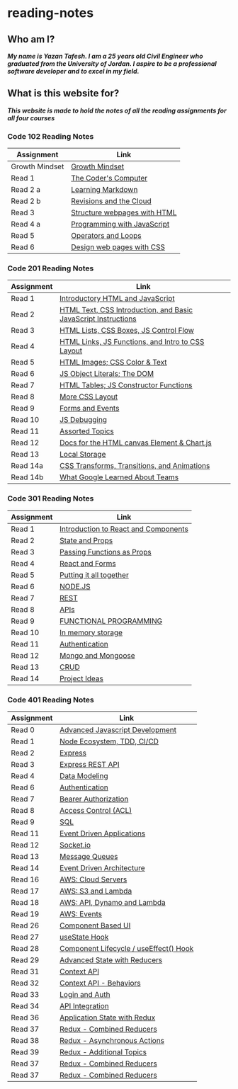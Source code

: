 # reading-notes

## Who am I?

***My name is Yazan Tafesh. I am a 25 years old Civil Engineer who graduated from the University of Jordan. I aspire to be a professional software developer and to excel in my field.***

## What is this website for?

***This website is made to hold the notes of all the reading assignments for all four courses***

### Code 102 Reading Notes

|   Assignment    |   Link                                           |
|-----------------|--------------------------------------------------|
|   Growth Mindset|[Growth Mindset](102/lab02aLearningMarkdown.md)   |
|   Read 1        |[The Coder's Computer](102/read01.md)             |
|   Read 2 a      |[Learning Markdown](102/read02a.md)               |
|   Read 2 b      |[Revisions and the Cloud](102/read02b.md)         |
|   Read 3        |[Structure webpages with HTML](102/read03.md)     |
|   Read 4 a      |[Programming with JavaScript](102/read04a.md)     |
|   Read 5        |[Operators and Loops](102/read05.md)              |
|   Read 6        |[Design web pages with CSS](102/read06.md)        |

### Code 201 Reading Notes

|    Assignment      |                                  Link                                             |
|--------------------|-----------------------------------------------------------------------------------|
|   Read 1           | [Introductory HTML and JavaScript](201/class01.md)                                |
|   Read 2           | [HTML Text, CSS Introduction, and Basic JavaScript Instructions](201/class02.md)  |
|   Read 3           | [HTML Lists, CSS Boxes, JS Control Flow](201/class03.md)                          |
|   Read 4           | [HTML Links, JS Functions, and Intro to CSS Layout](201/class04.md)               |
|   Read 5           | [HTML Images; CSS Color & Text](201/class05.md)                                   |
|   Read 6           | [JS Object Literals; The DOM](201/class06.md)                                     |
|   Read 7           | [HTML Tables; JS Constructor Functions](201/class07.md)                           |
|   Read 8           | [More CSS Layout](201/class08.md)                                                 |
|   Read 9           | [Forms and Events](201/class09.md)                                                |
|   Read 10          | [JS Debugging](201/class10.md)                                                    |
|   Read 11          | [Assorted Topics](201/class11.md)                                                 |
|   Read 12          | [Docs for the HTML canvas Element & Chart.js](201/class12.md)                     |
|   Read 13          | [Local Storage](201/class13.md)                                                   |
|   Read 14a         | [CSS Transforms, Transitions, and Animations](201/class14.md)                     |
|   Read 14b         | [What Google Learned About Teams](201/class15.md)                                 |

### Code 301 Reading Notes

|    Assignment      |                                  Link                                             |
|--------------------|-----------------------------------------------------------------------------------|
|   Read 1           | [Introduction to React and Components](301/read01.md)                             |
|   Read 2           | [State and Props](301/read02.md)                                                  |
|   Read 3           | [Passing Functions as Props](301/read03.md)                                       |
|   Read 4           | [React and Forms](301/read04.md)                                                  |
|   Read 5           | [Putting it all together](301/read05.md)                                          |
|   Read 6           | [NODE.JS](301/read06.md)                                                          |
|   Read 7           | [REST](301/read07.md)                                                             |
|   Read 8           | [APIs](301/read08.md)                                                             |
|   Read 9           | [FUNCTIONAL PROGRAMMING](301/read09.md)                                           |
|   Read 10          | [In memory storage](301/read10.md)                                                |
|   Read 11          | [Authentication](301/read11.md)                                                   |
|   Read 12          | [Mongo and Mongoose](301/read12.md)                                               |
|   Read 13          | [CRUD](301/read13.md)                                                             |
|   Read 14          | [Project Ideas](301/read14.md)                                                    |

### Code 401 Reading Notes

|    Assignment      |                                  Link                                             |
|--------------------|-----------------------------------------------------------------------------------|
|   Read 0           | [Advanced Javascript Development](401/read00.md)                                  |
|   Read 1           | [Node Ecosystem, TDD, CI/CD](401/read01.md)                                       |
|   Read 2           | [Express](401/read02.md)                                                          |
|   Read 3           | [Express REST API](401/read03.md)                                                 |
|   Read 4           | [Data Modeling](401/read04.md)                                                    |
|   Read 6           | [Authentication](401/read06.md)                                                   |
|   Read 7           | [Bearer Authorization](401/read07.md)                                             |
|   Read 8           | [Access Control (ACL)](401/read08.md)                                             |
|   Read 9           | [SQL](401/read09.md)                                                              |
|   Read 11          | [Event Driven Applications](401/read11.md)                                        |
|   Read 12          | [Socket.io](401/read12.md)                                                        |
|   Read 13          | [Message Queues](401/read13.md)                                                   |
|   Read 14          | [Event Driven Architecture](401/read14.md)                                        |
|   Read 16          | [AWS: Cloud Servers](401/read16.md)                                               |
|   Read 17          | [AWS: S3 and Lambda](401/read17.md)                                               |
|   Read 18          | [AWS: API, Dynamo and Lambda](401/read18.md)                                      |
|   Read 19          | [AWS: Events](401/read19.md)                                                      |
|   Read 26          | [Component Based UI](401/read26.md)                                               |
|   Read 27          | [useState Hook](401/read27.md)                                                    |
|   Read 28          | [Component Lifecycle / useEffect() Hook](401/read28.md)                           |
|   Read 29          | [Advanced State with Reducers](401/read29.md)                                     |
|   Read 31          | [Context API](401/read31.md)                                                      |
|   Read 32          | [Context API - Behaviors](401/read32.md)                                          |
|   Read 33          | [Login and Auth](401/read33.md)                                                   |
|   Read 34          | [API Integration](401/read34.md)                                                  |
|   Read 36          | [Application State with Redux](401/read36.md)                                     |
|   Read 37          | [Redux - Combined Reducers](401/read37.md)                                        |
|   Read 38          | [Redux - Asynchronous Actions](401/read38.md)                                     |
|   Read 39          | [Redux - Additional Topics](401/read39.md)                                        |
|   Read 37          | [Redux - Combined Reducers](401/read37.md)                                        |
|   Read 37          | [Redux - Combined Reducers](401/read37.md)                                        |
